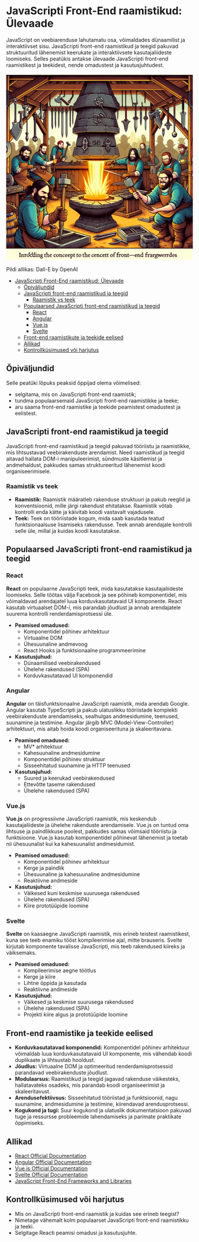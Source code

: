 # JavaScripti Front-End raamistikud: Ülevaade

JavaScript on veebiarenduse lahutamatu osa, võimaldades dünaamilist ja interaktiivset sisu. JavaScripti front-end raamistikud ja teegid pakuvad struktuuritud lähenemist keerukate ja interaktiivsete kasutajaliideste loomiseks. Selles peatükis antakse ülevaade JavaScripti front-end raamistikest ja teekidest, nende omadustest ja kasutusjuhtudest.

![FE Frameworks](FE-Frameworks.webp)

Pildi allikas: Dall-E by OpenAI

- [JavaScripti Front-End raamistikud: Ülevaade](#javascripti-front-end-raamistikud-ülevaade)
  - [Õpiväljundid](#õpiväljundid)
  - [JavaScripti front-end raamistikud ja teegid](#javascripti-front-end-raamistikud-ja-teegid)
    - [Raamistik vs teek](#raamistik-vs-teek)
  - [Populaarsed JavaScripti front-end raamistikud ja teegid](#populaarsed-javascripti-front-end-raamistikud-ja-teegid)
    - [React](#react)
    - [Angular](#angular)
    - [Vue.js](#vuejs)
    - [Svelte](#svelte)
  - [Front-end raamistikute ja teekide eelised](#front-end-raamistikute-ja-teekide-eelised)
  - [Allikad](#allikad)
  - [Kontrollküsimused või harjutus](#kontrollküsimused-või-harjutus)

## Õpiväljundid

Selle peatüki lõpuks peaksid õppijad olema võimelised:

- selgitama, mis on JavaScripti front-end raamistik;
- tundma populaarsemaid JavaScripti front-end raamistikke ja teeke;
- aru saama front-end raamistike ja teekide peamistest omadustest ja eelistest.

## JavaScripti front-end raamistikud ja teegid

JavaScripti front-end raamistikud ja teegid pakuvad tööriistu ja raamistikke, mis lihtsustavad veebirakenduste arendamist. Need raamistikud ja teegid aitavad hallata DOM-i manipuleerimist, sündmuste käsitlemist ja andmehaldust, pakkudes samas struktureeritud lähenemist koodi organiseerimisele.

### Raamistik vs teek

- **Raamistik:** Raamistik määratleb rakenduse struktuuri ja pakub reeglid ja konventsioonid, mille järgi rakendust ehitatakse. Raamistik võtab kontrolli enda kätte ja käivitab koodi vastavalt vajadusele.
- **Teek:** Teek on tööriistade kogum, mida saab kasutada teatud funktsionaalsuse lisamiseks rakendusse. Teek annab arendajale kontrolli selle üle, millal ja kuidas koodi kasutatakse.

## Populaarsed JavaScripti front-end raamistikud ja teegid

### React

**React** on populaarne JavaScripti teek, mida kasutatakse kasutajaliideste loomiseks. Selle töötas välja Facebook ja see põhineb komponentidel, mis võimaldavad arendajatel luua korduvkasutatavaid UI komponente. React kasutab virtuaalset DOM-i, mis parandab jõudlust ja annab arendajatele suurema kontrolli renderdamisprotsessi üle.

- **Peamised omadused:**
  - Komponentidel põhinev arhitektuur
  - Virtuaalne DOM
  - Ühesuunaline andmevoog
  - React Hooks ja funktsionaalne programmeerimine
- **Kasutusjuhud:**
  - Dünaamilised veebirakendused
  - Ühelehe rakendused (SPA)
  - Korduvkasutatavad UI komponendid

### Angular

**Angular** on täisfunktsionaalne JavaScripti raamistik, mida arendab Google. Angular kasutab TypeScripti ja pakub ulatuslikku tööriistade komplekti veebirakenduste arendamiseks, sealhulgas andmesidumine, teenused, suunamine ja testimine. Angular järgib MVC (Model-View-Controller) arhitektuuri, mis aitab hoida koodi organiseerituna ja skaleeritavana.

- **Peamised omadused:**
  - MV* arhitektuur
  - Kahesuunaline andmesidumine
  - Komponentidel põhinev struktuur
  - Sisseehitatud suunamine ja HTTP teenused
- **Kasutusjuhud:**
  - Suured ja keerukad veebirakendused
  - Ettevõtte taseme rakendused
  - Ühelehe rakendused (SPA)

### Vue.js

**Vue.js** on progressiivne JavaScripti raamistik, mis keskendub kasutajaliideste ja ühelehe rakenduste arendamisele. Vue.js on tuntud oma lihtsuse ja paindlikkuse poolest, pakkudes samas võimsaid tööriistu ja funktsioone. Vue.js kasutab komponentidel põhinevat lähenemist ja toetab nii ühesuunalist kui ka kahesuunalist andmesidumist.

- **Peamised omadused:**
  - Komponentidel põhinev arhitektuur
  - Kerge ja paindlik
  - Ühesuunaline ja kahesuunaline andmesidumine
  - Reaktiivne andmeside
- **Kasutusjuhud:**
  - Väikesed kuni keskmise suurusega rakendused
  - Ühelehe rakendused (SPA)
  - Kiire prototüüpide loomine

### Svelte

**Svelte** on kaasaegne JavaScripti raamistik, mis erineb teistest raamistikest, kuna see teeb enamiku tööst kompileerimise ajal, mitte brauseris. Svelte kirjutab komponente tavalisse JavaScripti, mis teeb rakendused kiireks ja väiksemaks.

- **Peamised omadused:**
  - Kompileerimise aegne töötlus
  - Kerge ja kiire
  - Lihtne õppida ja kasutada
  - Reaktiivne andmeside
- **Kasutusjuhud:**
  - Väikesed ja keskmise suurusega rakendused
  - Ühelehe rakendused (SPA)
  - Projekti kiire algus ja prototüüpide loomine

## Front-end raamistike ja teekide eelised

- **Korduvkasutatavad komponendid:** Komponentidel põhinev arhitektuur võimaldab luua korduvkasutatavaid UI komponente, mis vähendab koodi duplikaate ja lihtsustab hooldust.
- **Jõudlus:** Virtuaalne DOM ja optimeeritud renderdamisprotsessid parandavad veebirakenduste jõudlust.
- **Modulaarsus:** Raamistikud ja teegid jagavad rakenduse väikesteks, hallatavateks osadeks, mis parandab koodi organiseerimist ja skaleeritavust.
- **Arendusefektiivsus:** Sisseehitatud tööriistad ja funktsioonid, nagu suunamine, andmesidumine ja testimine, kiirendavad arendusprotsessi.
- **Kogukond ja tugi:** Suur kogukond ja ulatuslik dokumentatsioon pakuvad tuge ja ressursse probleemide lahendamiseks ja parimate praktikate õppimiseks.

## Allikad

- [React Official Documentation](https://react.dev/)
- [Angular Official Documentation](https://angular.io/docs)
- [Vue.js Official Documentation](https://vuejs.org/v2/guide/)
- [Svelte Official Documentation](https://svelte.dev/docs)
- [JavaScript Front-End Frameworks and Libraries](https://www.javascriptstuff.com/)

## Kontrollküsimused või harjutus

- Mis on JavaScripti front-end raamistik ja kuidas see erineb teegist?
- Nimetage vähemalt kolm populaarset JavaScripti front-end raamistikku ja teeki.
- Selgitage Reacti peamisi omadusi ja kasutusjuhte.

